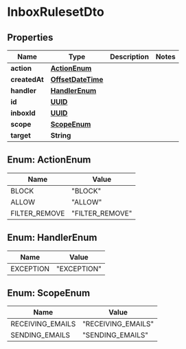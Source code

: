 

# InboxRulesetDto

## Properties

Name | Type | Description | Notes
------------ | ------------- | ------------- | -------------
**action** | [**ActionEnum**](#ActionEnum) |  | 
**createdAt** | [**OffsetDateTime**](OffsetDateTime) |  | 
**handler** | [**HandlerEnum**](#HandlerEnum) |  | 
**id** | [**UUID**](UUID) |  | 
**inboxId** | [**UUID**](UUID) |  | 
**scope** | [**ScopeEnum**](#ScopeEnum) |  | 
**target** | **String** |  | 



## Enum: ActionEnum

Name | Value
---- | -----
BLOCK | &quot;BLOCK&quot;
ALLOW | &quot;ALLOW&quot;
FILTER_REMOVE | &quot;FILTER_REMOVE&quot;



## Enum: HandlerEnum

Name | Value
---- | -----
EXCEPTION | &quot;EXCEPTION&quot;



## Enum: ScopeEnum

Name | Value
---- | -----
RECEIVING_EMAILS | &quot;RECEIVING_EMAILS&quot;
SENDING_EMAILS | &quot;SENDING_EMAILS&quot;



